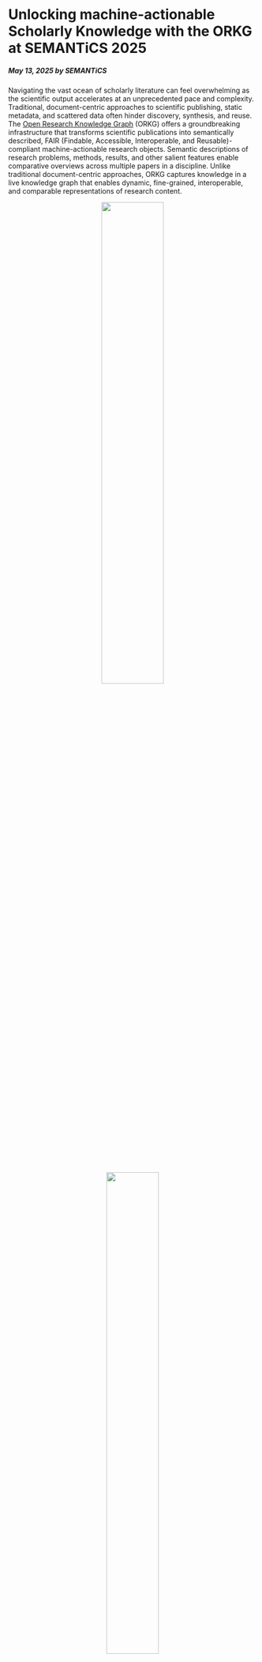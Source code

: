 # Unlocking machine-actionable Scholarly Knowledge with the ORKG at SEMANTiCS 2025
##### May 13, 2025 by SEMANTiCS

<p>Navigating the vast ocean of scholarly literature can feel overwhelming as the scientific output accelerates at an unprecedented pace and complexity. Traditional, document-centric approaches to scientific publishing, static metadata, and scattered data often hinder discovery, synthesis, and reuse. The <a href="https://orkg.org/">Open Research Knowledge Graph</a> (ORKG) offers a groundbreaking infrastructure that transforms scientific publications into semantically described, FAIR (Findable, Accessible, Interoperable, and Reusable)-compliant machine-actionable research objects. Semantic descriptions of research problems, methods, results, and other salient features enable comparative overviews across multiple papers in a discipline. Unlike traditional document-centric approaches, ORKG captures knowledge in a live knowledge graph that enables dynamic, fine-grained, interoperable, and comparable representations of research content.</p>

<div style="text-align: center;">
<img src="../img/news/2025_05_13-1.jpg" style="" width="50%" height="auto" alt="">


<figure>
    <img src="../img/news/2025_05_13-2.jpg" style="" width="50%" height="auto" alt="">
    <figcaption>The ORKG serves as a lighthouse in the publication flood, enabling structured contributions.</figcaption>
</figure>
</div>

<p>Authors submitting papers to SEMANTiCS 2025 can directly contribute to and benefit from the ORKG using cutting-edge semantic tools and frameworks. We invite the authors to semantically enrich their submissions using state-of-the-art <a href="https://academy.orkg.org/orkg-academy/main/courses/comparison-course.html">ORKG Comparisons</a> to contextualize their work. For more information please check out our tutorial <a href="https://orkg.org/help-center/article/17/How-to_and_demonstration_videos">here</a>. Using the ORKG Comparisons, authors can highlight how their submitted contribution relates to existing studies in the discipline. Structured comparisons in the ORKG.</p>

<ul>
  <li>Show key differences in, e.g., methods, results, and datasets.</li>
  <li>Position novel findings in the research landscape.</li>
  <li>Let other researchers easily compare, contrast, and discover current work, thereby improving the peer-review process.</li>
</ul>

<p>Although semantic enhancement of submission is optional, we highly encourage authors to participate in building a more open and machine-readable scientific future. ORKG Comparisons are not merely semantic  add-ons to your submissions, they are recognized valuable scholarly outputs, each with its own DOI, making your work more visible, citable, and impactful in the research ecosystem. The most outstanding ORKG Comparison will receive a “Best ORKG Comparison Award” and a cash prize.</p>

<p>Your paper deserves more than static PDF status. By semantically enriching your work through an ORKG Comparison, you empower machines and humans  to understand, reuse, and build upon your ideas. Let’s shape the future of scholarly communication at SEMANTiCS 2025 - with your research in the ORKG. </p>

**Vinodh Ilangovan & Lena John, TIB - Leibniz Information Centre for Science and Technology, Hannover, Germany**
